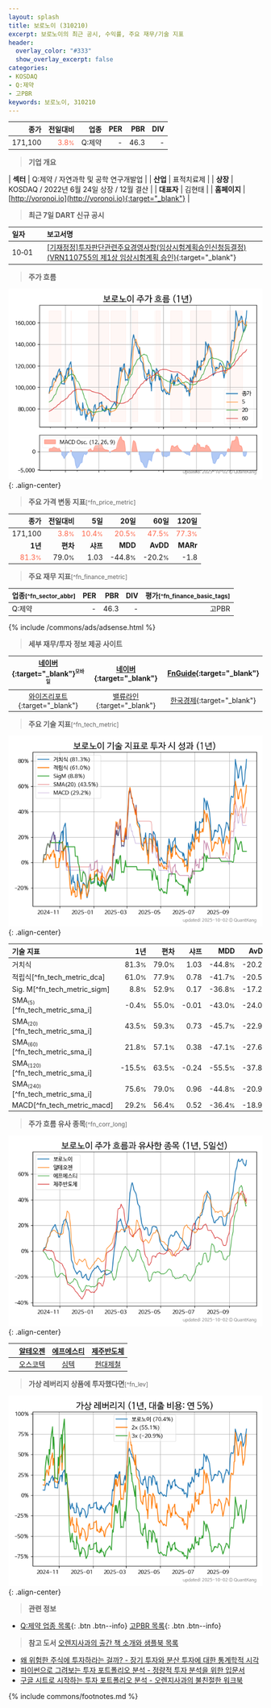 ```yaml
---
layout: splash
title: 보로노이 (310210)
excerpt: 보로노이의 최근 공시, 수익률, 주요 재무/기술 지표
header:
  overlay_color: "#333"
  show_overlay_excerpt: false
categories:
- KOSDAQ
- Q:제약
- 고PBR
keywords: 보로노이, 310210
---
```


| **종가** | **전일대비** | **업종** | **PER** | **PBR** | **DIV** |
| -------: | -----------: | -------: | ------: | ------: | ------: |
| 171,100 | <span style="color: tomato">3.8<small>%</small></span> | Q:제약 | - | 46.3 | - |

<!-- more -->


> **기업 개요**<a id="company"></a>

| <span style="white-space:nowrap;">**섹터**</span> | Q:제약 / 자연과학 및 공학 연구개발업 |
| <span style="white-space:nowrap;">**산업**</span> | 표적치료제 |
| <span style="white-space:nowrap;">**상장**</span> | KOSDAQ / 2022년 6월 24일 상장 / 12월 결산 |
| <span style="white-space:nowrap;">**대표자**</span> | 김현태 |
| <span style="white-space:nowrap;">**홈페이지**</span> | [http://voronoi.io](http://voronoi.io){:target="_blank"} |


> **최근 7일 DART 신규 공시**<a id="dart"></a>

| **일자** |      | **보고서명** |
| :------- | :--- | :----------- |
| 10&#x2011;01 | | [[기재정정]투자판단관련주요경영사항(임상시험계획승인신청등결정)              (VRN110755의 제1상 임상시험계획 승인)](https://dart.fss.or.kr/dsaf001/main.do?rcpNo=20251001900722){:target="_blank"} |


> **주가 흐름**<a id="price"></a>

![310210](/stock/images/310210.png){: .align-center}


> **주요 가격 변동 지표**<small>[^fn_price_metric]</small>

| **종가** | **전일대비** | **5일** | **20일** | **60일** | **120일** |
| -------: | -----------: | ------: | -------: | -------: | --------: |
| 171,100 | <span style="color: tomato">3.8<small>%</small></span> | <span style="color: tomato">10.4<small>%</small></span> | <span style="color: tomato">20.5<small>%</small></span> | <span style="color: tomato">47.5<small>%</small></span> | <span style="color: tomato">77.3<small>%</small></span> |
| **1년** | **편차** | **샤프** | **MDD** | **AvDD** | **MARr** |
| <span style="color: tomato">81.3<small>%</small></span> | 79.0<small>%</small> | 1.03 | -44.8<small>%</small> | -20.2<small>%</small> | -1.8 |


> **주요 재무 지표**<small>[^fn_finance_metric]</small>

| **업종**<small>[^fn_sector_abbr]</small> | **PER** | **PBR** | **DIV** | **평가**<small>[^fn_finance_basic_tags]</small> |
| :--------------------------------------- | ------: | ------: | ------: | ----------------------------------------------: |
| Q:제약 | - | 46.3 | - | 고PBR |



{% include /commons/ads/adsense.html %}

> **세부 재무/투자 정보 제공 사이트**

| [네이버](https://m.stock.naver.com/domestic/stock/310210/finance/summary){:target="_blank"}<sup><small>모바일</small></sup> | [네이버](https://finance.naver.com/item/coinfo.naver?code=310210){:target="_blank"} | [FnGuide](https://comp.fnguide.com/SVO2/ASP/SVD_Invest.asp?gicode=A310210&MenuYn=Y){:target="_blank"} |
| :---: | :---: | :---: |
| [와이즈리포트](https://comp.wisereport.co.kr/company/c1040001.aspx?cmp_cd=310210){:target="_blank"} | [밸류라인](https://www.valueline.co.kr/finance/summary/310210){:target="_blank"} | [한국경제](https://markets.hankyung.com/stock/310210/financial-summary){:target="_blank"} |


> **주요 기술 지표**<small>[^fn_tech_metric]</small>


![310210](/stock/images/310210_tech.png){: .align-center}

| **기술 지표** | **1년** | **편차** | **샤프** | **MDD** | **AvDD** |
| :------------ | ------: | -----------: | -------: | ------: | -------: |
| 거치식 | 81.3<small>%</small> | 79.0<small>%</small> | 1.03 | -44.8<small>%</small> | -20.2<small>%</small> |
| 적립식[^fn_tech_metric_dca] | 61.0<small>%</small> | 77.9<small>%</small> | 0.78 | -41.7<small>%</small> | -20.5<small>%</small> |
| Sig. M[^fn_tech_metric_sigm] | 8.8<small>%</small> | 52.9<small>%</small> | 0.17 | -36.8<small>%</small> | -17.2<small>%</small> |
| SMA<small><sub>(5)</sub></small>[^fn_tech_metric_sma_i] | -0.4<small>%</small> | 55.0<small>%</small> | -0.01 | -43.0<small>%</small> | -24.0<small>%</small> |
| SMA<small><sub>(20)</sub></small>[^fn_tech_metric_sma_i] | 43.5<small>%</small> | 59.3<small>%</small> | 0.73 | -45.7<small>%</small> | -22.9<small>%</small> |
| SMA<small><sub>(60)</sub></small>[^fn_tech_metric_sma_i] | 21.8<small>%</small> | 57.1<small>%</small> | 0.38 | -47.1<small>%</small> | -27.6<small>%</small> |
| SMA<small><sub>(120)</sub></small>[^fn_tech_metric_sma_i] | -15.5<small>%</small> | 63.5<small>%</small> | -0.24 | -55.5<small>%</small> | -37.8<small>%</small> |
| SMA<small><sub>(240)</sub></small>[^fn_tech_metric_sma_i] | 75.6<small>%</small> | 79.0<small>%</small> | 0.96 | -44.8<small>%</small> | -20.9<small>%</small> |
| MACD[^fn_tech_metric_macd] | 29.2<small>%</small> | 56.4<small>%</small> | 0.52 | -36.4<small>%</small> | -18.9<small>%</small> |


> **주가 흐름 유사 종목**<a id="corr"></a><small>[^fn_corr_long]</small>

![310210](/stock/images/310210_corr.png){: .align-center}

|       | [알테오젠](/196170/) | [에프에스티](/036810/) | [제주반도체](/080220/) |
| :---: | :------------------------------------: | :------------------------------------: | :------------------------------------: |
|       | [오스코텍](/039200/) | [심텍](/222800/) | [현대제철](/004020/) |


> **가상 레버리지 상품에 투자했다면**<a id="2x"></a><small>[^fn_lev]</small>

![310210](/stock/images/310210_2x.png){: .align-center}


> **관련 정보**

- [Q:제약 업종 목록](/stats/sector/kosdaq_업종_제약_종목/){: .btn .btn--info} [고PBR 목록](/fn/fn_high_pbr/){: .btn .btn--info}

> **참고 도서** [오렌지사과의 출간 책 소개와 샘플북 목록](https://kongdori.tistory.com/691)

- [왜 위험한 주식에 투자하라는 걸까? - 장기 투자와 분산 투자에 대한 통계학적 시각](https://kongdori.tistory.com/421)
- [파이썬으로 그려보는 투자 포트폴리오 분석  - 정량적 투자 분석을 위한 입문서](https://kongdori.tistory.com/643)
- [구글 시트로 시작하는 투자 포트폴리오 분석 - 오렌지사과의 불친절한 워크북](https://kongdori.tistory.com/449)


{% include commons/footnotes.md %}